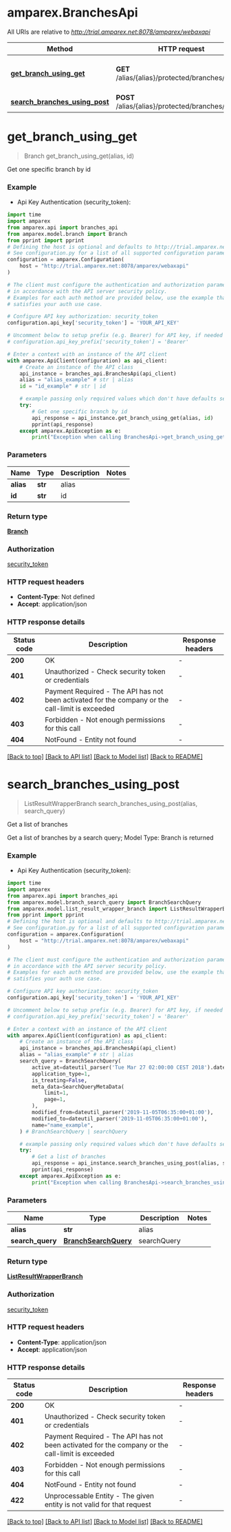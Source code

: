 # amparex.BranchesApi

All URIs are relative to *http://trial.amparex.net:8078/amparex/webaxapi*

Method | HTTP request | Description
------------- | ------------- | -------------
[**get_branch_using_get**](BranchesApi.md#get_branch_using_get) | **GET** /alias/{alias}/protected/branches/{id} | Get one specific branch by id
[**search_branches_using_post**](BranchesApi.md#search_branches_using_post) | **POST** /alias/{alias}/protected/branches/search | Get a list of branches


# **get_branch_using_get**
> Branch get_branch_using_get(alias, id)

Get one specific branch by id

### Example

* Api Key Authentication (security_token):

```python
import time
import amparex
from amparex.api import branches_api
from amparex.model.branch import Branch
from pprint import pprint
# Defining the host is optional and defaults to http://trial.amparex.net:8078/amparex/webaxapi
# See configuration.py for a list of all supported configuration parameters.
configuration = amparex.Configuration(
    host = "http://trial.amparex.net:8078/amparex/webaxapi"
)

# The client must configure the authentication and authorization parameters
# in accordance with the API server security policy.
# Examples for each auth method are provided below, use the example that
# satisfies your auth use case.

# Configure API key authorization: security_token
configuration.api_key['security_token'] = 'YOUR_API_KEY'

# Uncomment below to setup prefix (e.g. Bearer) for API key, if needed
# configuration.api_key_prefix['security_token'] = 'Bearer'

# Enter a context with an instance of the API client
with amparex.ApiClient(configuration) as api_client:
    # Create an instance of the API class
    api_instance = branches_api.BranchesApi(api_client)
    alias = "alias_example" # str | alias
    id = "id_example" # str | id

    # example passing only required values which don't have defaults set
    try:
        # Get one specific branch by id
        api_response = api_instance.get_branch_using_get(alias, id)
        pprint(api_response)
    except amparex.ApiException as e:
        print("Exception when calling BranchesApi->get_branch_using_get: %s\n" % e)
```


### Parameters

Name | Type | Description  | Notes
------------- | ------------- | ------------- | -------------
 **alias** | **str**| alias |
 **id** | **str**| id |

### Return type

[**Branch**](Branch.md)

### Authorization

[security_token](../README.md#security_token)

### HTTP request headers

 - **Content-Type**: Not defined
 - **Accept**: application/json


### HTTP response details

| Status code | Description | Response headers |
|-------------|-------------|------------------|
**200** | OK |  -  |
**401** | Unauthorized - Check security token or credentials |  -  |
**402** | Payment Required - The API has not been activated for the company or the call-limit is exceeded |  -  |
**403** | Forbidden - Not enough permissions for this call |  -  |
**404** | NotFound - Entity not found |  -  |

[[Back to top]](#) [[Back to API list]](../README.md#documentation-for-api-endpoints) [[Back to Model list]](../README.md#documentation-for-models) [[Back to README]](../README.md)

# **search_branches_using_post**
> ListResultWrapperBranch search_branches_using_post(alias, search_query)

Get a list of branches

Get a list of branches by a search query; Model Type: Branch is returned

### Example

* Api Key Authentication (security_token):

```python
import time
import amparex
from amparex.api import branches_api
from amparex.model.branch_search_query import BranchSearchQuery
from amparex.model.list_result_wrapper_branch import ListResultWrapperBranch
from pprint import pprint
# Defining the host is optional and defaults to http://trial.amparex.net:8078/amparex/webaxapi
# See configuration.py for a list of all supported configuration parameters.
configuration = amparex.Configuration(
    host = "http://trial.amparex.net:8078/amparex/webaxapi"
)

# The client must configure the authentication and authorization parameters
# in accordance with the API server security policy.
# Examples for each auth method are provided below, use the example that
# satisfies your auth use case.

# Configure API key authorization: security_token
configuration.api_key['security_token'] = 'YOUR_API_KEY'

# Uncomment below to setup prefix (e.g. Bearer) for API key, if needed
# configuration.api_key_prefix['security_token'] = 'Bearer'

# Enter a context with an instance of the API client
with amparex.ApiClient(configuration) as api_client:
    # Create an instance of the API class
    api_instance = branches_api.BranchesApi(api_client)
    alias = "alias_example" # str | alias
    search_query = BranchSearchQuery(
        active_at=dateutil_parser('Tue Mar 27 02:00:00 CEST 2018').date(),
        application_type=1,
        is_treating=False,
        meta_data=SearchQueryMetaData(
            limit=1,
            page=1,
        ),
        modified_from=dateutil_parser('2019-11-05T06:35:00+01:00'),
        modified_to=dateutil_parser('2019-11-05T06:35:00+01:00'),
        name="name_example",
    ) # BranchSearchQuery | searchQuery

    # example passing only required values which don't have defaults set
    try:
        # Get a list of branches
        api_response = api_instance.search_branches_using_post(alias, search_query)
        pprint(api_response)
    except amparex.ApiException as e:
        print("Exception when calling BranchesApi->search_branches_using_post: %s\n" % e)
```


### Parameters

Name | Type | Description  | Notes
------------- | ------------- | ------------- | -------------
 **alias** | **str**| alias |
 **search_query** | [**BranchSearchQuery**](BranchSearchQuery.md)| searchQuery |

### Return type

[**ListResultWrapperBranch**](ListResultWrapperBranch.md)

### Authorization

[security_token](../README.md#security_token)

### HTTP request headers

 - **Content-Type**: application/json
 - **Accept**: application/json


### HTTP response details

| Status code | Description | Response headers |
|-------------|-------------|------------------|
**200** | OK |  -  |
**401** | Unauthorized - Check security token or credentials |  -  |
**402** | Payment Required - The API has not been activated for the company or the call-limit is exceeded |  -  |
**403** | Forbidden - Not enough permissions for this call |  -  |
**404** | NotFound - Entity not found |  -  |
**422** | Unprocessable Entity - The given entity is not valid for that request |  -  |

[[Back to top]](#) [[Back to API list]](../README.md#documentation-for-api-endpoints) [[Back to Model list]](../README.md#documentation-for-models) [[Back to README]](../README.md)

